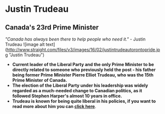 # Justin Trudeau
## Canada's 23rd Prime Minister
*"Canada has always been there to help people who need it."* - Justin Trudeau
![image alt text] (http://www.straight.com/files/v3/images/16/02/justintrudeautorontopride.jpg "Justin Trudeau")
- **Current leader of the Liberal Party and the only Prime Minister to be directly related to someone who previously held the post - his father being former Prime Minister Pierre Elliot Trudeau, who was the 15th Prime Minister of Canada.**
- **The election of the Liberal Party under his leadership was widely regarded as a much-needed change to Canadian politics, as it followed Stephen Harper's almost 10 years in office.**
- **Trudeau is known for being quite liberal in his policies, if you want to read more about him you can [click here](https://en.wikipedia.org/wiki/Justin_Trudeau "Justin Trudeau")**.
